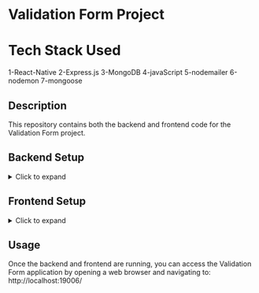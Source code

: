 
# Validation Form Project

# Tech Stack Used

1-React-Native
2-Express.js
3-MongoDB
4-javaScript
5-nodemailer
6-nodemon
7-mongoose

## Description
This repository contains both the backend and frontend code for the Validation Form project.

## Backend Setup
<details>
<summary>Click to expand</summary>

1. Navigate to the `Validation-Form` directory:
   ```shell
   cd backend-part

2. install the required dependencies:
   npm install

3. Start the backend server:
   npm start

This will run the backend server on port 3000.

</details>

## Frontend Setup

<details>
   
<summary>Click to expand</summary>
   
1. Navigate to the `Validation-Form` directory:
   ```shell
   cd validation-form

2. Install the required dependencies:
npm install

3. Start the frontend development server:
npm start

This will start the Expo development server. You can access your app by scanning the QR code with the Expo Go app on your mobile device or by running the app in an emulator/simulator on your computer.

For web development, you can also choose to run the app in a web browser. When prompted, type 'w' to open the app in a web window.

For iOS and Android development, follow the on-screen instructions to open the app on your respective devices.

This will run the frontend application on a development server and open it in your default web browser.


![Screenshot 2023-09-20 073805](https://github.com/Pradyumancoder/Validation-Form/assets/97114184/5a3402e8-7504-4e51-a394-2d21450c57fd)

![Screenshot 2023-09-20 073743](https://github.com/Pradyumancoder/Validation-Form/assets/97114184/7d8c963a-d8c1-47dd-a240-8b2b6b8da99d)

</details>

## Usage
Once the backend and frontend are running, you can access the Validation Form application by opening a web browser and navigating to:
  http://localhost:19006/
